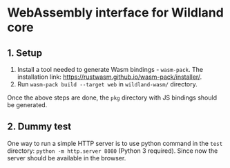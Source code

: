 # WebAssembly interface for Wildland core


## 1. Setup
1. Install a tool needed to generate Wasm bindings - `wasm-pack`. The installation link: https://rustwasm.github.io/wasm-pack/installer/.
2. Run `wasm-pack build --target web` in `wildland-wasm/` directory.

Once the above steps are done, the `pkg` directory with JS bindings should be generated.

## 2. Dummy test
One way to run a simple HTTP server is to use python command in the `test` directory: `python -m http.server 8080` (Python 3 required). Since now the server should be available in the browser.
